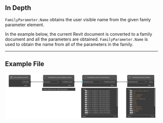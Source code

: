 ## In Depth
`FamilyParameter.Name` obtains the user visible name from the given famly parameter element.

In the example below, the current Revit document is converted to a family document and all the parameters are obtained. `FamilyParameter.Name` is used to obtain the name from all of the parameters in the family.
___
## Example File

![FamilyParameter.Name](./Revit.Elements.FamilyParameter.Name_img.jpg)